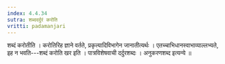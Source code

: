 ```yaml
---
index: 4.4.34
sutra: शब्ददर्दुरं करोति
vritti: padamanjari
---
```


 शब्दं करोतीति । करोतिरिह ज्ञाने वर्तते, प्रकृत्यादिविभागेन जानातीत्यर्थः । एतच्चाभिधानस्वाभाव्याल्लभ्यते, इह न भवति---शब्दं करोति खर इति । पात्रविशेषवाची दर्दुरशब्दः । अनुकरणशब्द इत्यन्ये ॥